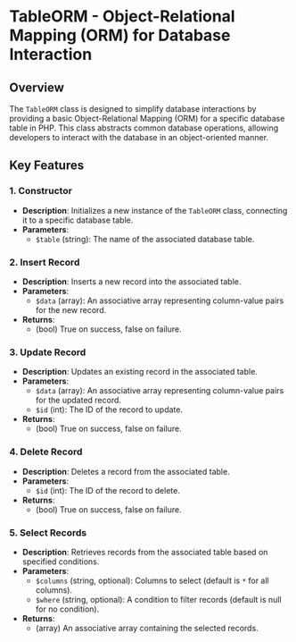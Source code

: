 # TableORM - Object-Relational Mapping (ORM) for Database Interaction

## Overview

The `TableORM` class is designed to simplify database interactions by providing a basic Object-Relational Mapping (ORM) for a specific database table in PHP. This class abstracts common database operations, allowing developers to interact with the database in an object-oriented manner.

## Key Features

### 1. Constructor

- **Description**: Initializes a new instance of the `TableORM` class, connecting it to a specific database table.
- **Parameters**:
  - `$table` (string): The name of the associated database table.

### 2. Insert Record

- **Description**: Inserts a new record into the associated table.
- **Parameters**:
  - `$data` (array): An associative array representing column-value pairs for the new record.
- **Returns**:
  - (bool) True on success, false on failure.

### 3. Update Record

- **Description**: Updates an existing record in the associated table.
- **Parameters**:
  - `$data` (array): An associative array representing column-value pairs for the updated record.
  - `$id` (int): The ID of the record to update.
- **Returns**:
  - (bool) True on success, false on failure.

### 4. Delete Record

- **Description**: Deletes a record from the associated table.
- **Parameters**:
  - `$id` (int): The ID of the record to delete.
- **Returns**:
  - (bool) True on success, false on failure.

### 5. Select Records

- **Description**: Retrieves records from the associated table based on specified conditions.
- **Parameters**:
  - `$columns` (string, optional): Columns to select (default is `*` for all columns).
  - `$where` (string, optional): A condition to filter records (default is null for no condition).
- **Returns**:
  - (array) An associative array containing the selected records.